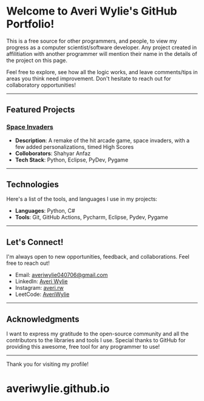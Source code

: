 # Welcome to Averi Wylie's GitHub Portfolio! 

This is a free source for other programmers, and people, to view my progress as a computer scientist/software developer. Any project created in affilitiation with another programmer will mention their name in the details of the project on this page.

Feel free to explore, see how all the logic works, and leave comments/tips in areas you think need improvement. Don't hesitate to reach out for collaboratory opportunities!

---

## Featured Projects

### [Space Invaders](Project-1---Space-Invaders)
- **Description**: A remake of the hit arcade game, space invaders, with a few added personalizations, timed High Scores
- **Colloborators**: Shahyar Anfaz
- **Tech Stack**: Python, Eclipse, PyDev, Pygame

---

## Technologies

Here's a list of the tools, and languages I use in my projects:

- **Languages**: Python, C#
- **Tools**: Git, GitHub Actions, Pycharm, Eclipse, Pydev, Pygame

---

## Let's Connect!

I'm always open to new opportunities, feedback, and collaborations. Feel free to reach out!

- Email: averiwylie040706@gmail.com
- LinkedIn: [Averi Wylie](https://www.linkedin.com/in/averiwylie/)
- Instagram: [averi.rw](https://www.instagram.com/averi.rw/)
- LeetCode: [AveriWylie](https://leetcode.com/u/AveriWylie/)

---

## Acknowledgments

I want to express my gratitude to the open-source community and all the contributors to the libraries and tools I use. Special thanks to GitHub for providing this awesome, free tool for any programmer to use!

---

Thank you for visiting my profile!
# averiwylie.github.io
